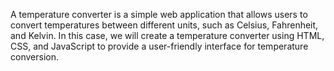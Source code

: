 A temperature converter is a simple web application that allows users to convert temperatures between different units, such as Celsius, Fahrenheit, and Kelvin. In this case, we will create a temperature converter using HTML, CSS, and JavaScript to provide a user-friendly interface for temperature conversion.

